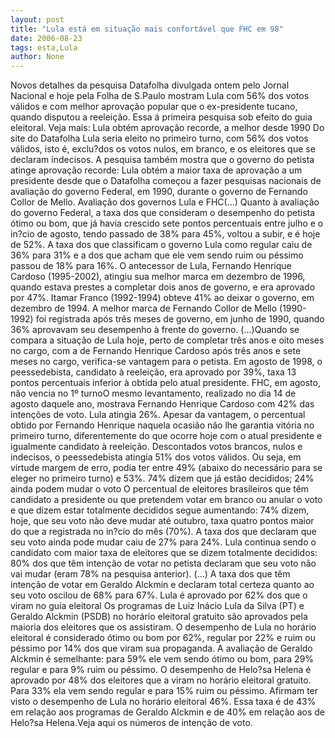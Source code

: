 ```yaml
---
layout: post
title: "Lula está em situação mais confortável que FHC em 98"
date: 2006-08-23
tags: esta,Lula
author: None
---
```

Novos detalhes da pesquisa Datafolha divulgada ontem pelo Jornal Nacional e hoje pela Folha de S.Paulo mostram Lula com 56% dos votos válidos e com melhor aprovação popular que o ex-presidente tucano, quando disputou a reeleição.
Essa á primeira pesquisa sob efeito do guia eleitoral. Veja mais:
Lula obtém aprovação recorde, a melhor desde 1990
Do site do Datafolha
Lula seria eleito no primeiro turno, com 56% dos votos válidos, isto é, exclu?dos os votos nulos, em branco, e os eleitores que se declaram indecisos. 
A pesquisa também mostra que o governo do petista atinge aprovação recorde: Lula obtém a maior taxa de aprovação a um presidente desde que o Datafolha começou a fazer pesquisas nacionais de avaliação do governo Federal, em 1990, durante o governo de Fernando Collor de Mello.
Avaliação dos governos Lula e FHC(...)
Quanto à avaliação do governo Federal, a taxa dos que consideram o desempenho do petista ótimo ou bom, que já havia crescido sete pontos percentuais entre julho e o in?cio de agosto, tendo passado de 38% para 45%, voltou a subir, e é hoje de 52%. A taxa dos que classificam o governo Lula como regular caiu de 36% para 31% e a dos que acham que ele vem sendo ruim ou péssimo passou de 18% para 16%.
O antecessor de Lula, Fernando Henrique Cardoso (1995-2002), atingiu sua melhor marca em dezembro de 1996, quando estava prestes a completar dois anos de governo, e era aprovado por 47%. Itamar Franco (1992-1994) obteve 41% ao deixar o governo, em dezembro de 1994. 
A melhor marca de Fernando Collor de Mello (1990-1992) foi registrada após três meses de governo, em junho de 1990, quando 36% aprovavam seu desempenho à frente do governo. 
(...)Quando se compara a situação de Lula hoje, perto de completar três anos e oito meses no cargo, com a de Fernando Henrique Cardoso após três anos e sete meses no cargo, verifica-se vantagem para o petista. Em agosto de 1998, o peessedebista, candidato à reeleição, era aprovado por 39%, taxa 13 pontos percentuais inferior à obtida pelo atual presidente. 
FHC, em agosto, não vencia no 1º turnoO mesmo levantamento, realizado no dia 14 de agosto daquele ano, mostrava Fernando Henrique Cardoso com 42% das intenções de voto. Lula atingia 26%. Apesar da vantagem, o percentual obtido por Fernando Henrique naquela ocasião não lhe garantia vitória no primeiro turno, diferentemente do que ocorre hoje com o atual presidente e igualmente candidato à reeleição. Descontados votos brancos, nulos e indecisos, o peessedebista atingia 51% dos votos válidos. Ou seja, em virtude margem de erro, podia ter entre 49% (abaixo do necessário para se eleger no primeiro turno) e 53%. 
74% dizem que já estão decididos; 24% ainda podem mudar o voto
O percentual de eleitores brasileiros que têm candidato a presidente ou que pretendem votar em branco ou anular o voto e que dizem estar totalmente decididos segue aumentando: 74% dizem, hoje, que seu voto não deve mudar até outubro, taxa quatro pontos maior do que a registrada no in?cio do mês (70%). A taxa dos que declaram que seu voto ainda pode mudar caiu de 27% para 24%. 
Lula continua sendo o candidato com maior taxa de eleitores que se dizem totalmente decididos: 80% dos que têm intenção de votar no petista declaram que seu voto não vai mudar (eram 78% na pesquisa anterior). 
(...)
A taxa dos que têm intenção de votar em Geraldo Alckmin e declaram total certeza quanto ao seu voto oscilou de 68% para 67%. 
Lula é aprovado por 62% dos que o viram no guia eleitoral
Os programas de Luiz Inácio Lula da Silva (PT) e Geraldo Alckmin (PSDB) no horário eleitoral gratuito são aprovados pela maioria dos eleitores que os assistiram. 
O desempenho de Lula no horário eleitoral é considerado ótimo ou bom por 62%, regular por 22% e ruim ou péssimo por 14% dos que viram sua propaganda. A avaliação de Geraldo Alckmin é semelhante: para 59% ele vem sendo ótimo ou bom, para 29% regular e para 9% ruim ou péssimo.
O desempenho de Helo?sa Helena é aprovado por 48% dos eleitores que a viram no horário eleitoral gratuito. Para 33% ela vem sendo regular e para 15% ruim ou péssimo. 
Afirmam ter visto o desempenho de Lula no horário eleitoral 46%. Essa taxa é de 43% em relação aos programas de Geraldo Alckmin e de 40% em relação aos de Helo?sa Helena.Veja aqui os números de intenção de voto. 